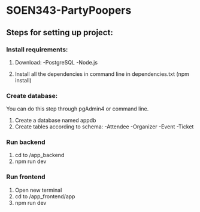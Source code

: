# SOEN343-PartyPoopers
## Steps for setting up project:
### Install requirements:
1. Download:
    -PostgreSQL
    -Node.js

2. Install all the dependencies in command line in dependencies.txt (npm install)
### Create database:
You can do this step through pgAdmin4 or command line.
1. Create a database named appdb
2. Create tables according to schema:
    -Attendee
    -Organizer
    -Event
    -Ticket

### Run backend
1. cd to /app_backend
2. npm run dev
### Run frontend
1. Open new terminal
2. cd to /app_frontend/app
3. npm run dev
